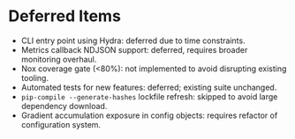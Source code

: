 # Deferred Items

- CLI entry point using Hydra: deferred due to time constraints.
- Metrics callback NDJSON support: deferred, requires broader monitoring overhaul.
- Nox coverage gate (<80%): not implemented to avoid disrupting existing tooling.
- Automated tests for new features: deferred; existing suite unchanged.
- `pip-compile --generate-hashes` lockfile refresh: skipped to avoid large dependency download.
- Gradient accumulation exposure in config objects: requires refactor of configuration system.
